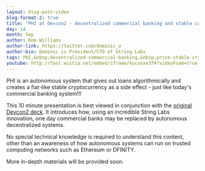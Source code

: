 ```yaml
---
layout: blog-post-video
blog-format-2: true
title: "PHI at Devcon2 - decentralized commercial banking and stable currency"
day: 14
month: Sep
author: Dom Williams
author-link: https://twitter.com/dominic_w
author-bio: Dominic is President/CTO of String Labs
tags: PHI,&nbsp;decentralized-commercial-banking,&nbsp;price-stable-cryptocurrency,&nbsp;crypto-fiat
youtube: http://fast.wistia.net/embed/iframe/kucyoxe3f4?videoFoam=true
---
```


PHI is an autonomous system that gives out loans algorithmically and creates a fiat-like stable cryptocurrency as a side effect - just like today's commercial banking system!!!

This 10 minute presentation is best viewed in conjunction with the <a href="https://t.co/g3Tsiz6zOX">original Devcon2 deck</a>. It introduces how, using an incredible String Labs innovation, one
day commercial banks may be replaced by autonomous decentralized systems.

No special technical knowledge is required to understand this content, other than an awareness of how autonomous systems can run on trusted computing networks such as Ethereum or DFINITY.

More in-depth materials will be provided soon. 
